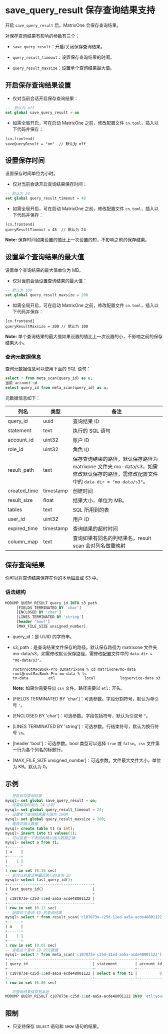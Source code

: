 # save_query_result 保存查询结果支持

开启 `save_query_result` 后，MatrixOne 会保存查询结果。

对保存查询结果有影响的参数有三个：

- `save_query_result`：开启/关闭保存查询结果。

- `query_result_timeout`：设置保存查询结果的时间。

- `query_result_maxsize`：设置单个查询结果最大值。

## 开启保存查询结果设置

- 仅对当前会话开启保存查询结果：

```sql
--  默认为 off
set global save_query_result = on  
```

- 如需全局开启，可在启动 MatrixOne 之前，修改配置文件 `cn.toml`，插入以下代码并保存：

```
[cn.frontend]
saveQueryResult = "on"  // 默认为 off
```

## 设置保存时间

设置保存时间单位为小时。

- 仅对当前会话开启查询结果保存时间：

```sql
-- 默认为 24
set global query_result_timeout = 48
```

- 如需全局开启，可在启动 MatrixOne 之前，修改配置文件 `cn.toml`，插入以下代码并保存：

```
[cn.frontend]
queryResultTimeout = 48  // 默认为 24
```

__Note:__ 保存时间如果设置的值比上一次设置的短，不影响之前的保存结果。

## 设置单个查询结果的最大值

设置单个查询结果的最大值单位为 MB。

- 仅对当前会话设置查询结果的最大值：

```sql
-- 默认为 100
set global query_result_maxsize = 200
```

- 如需全局开启，可在启动 MatrixOne 之前，修改配置文件 `cn.toml`，插入以下代码并保存：

```
[cn.frontend]
queryResultMaxsize = 200 // 默认为 100
```

__Note:__ 单个查询结果的最大值如果设置的值比上一次设置的小，不影响之前的保存结果大小。

### 查询元数据信息

查询元数据信息可以使用下面的 SQL 语句：

```sql
select * from meta_scan(query_id) as u;
当前 account_id
select query_id from meta_scan(query_id) as u;
```

元数据信息如下：

| 列名         | 类型      | 备注                                                         |
| ------------ | --------- | ------------------------------------------------------------ |
| query_id     | uuid      | 查询结果 ID                          |
| statement    | text      | 执行的 SQL 语句                        |
| account_id   | uint32    | 账户 ID                                                      |
| role_id      | uint32    | 角色 ID                                                       |
| result_path  | text      | 保存查询结果的路径，默认保存路径为 matrixone 文件夹 mo-data/s3，如需修改默认保存的路径，需修改配置文件中的 `data-dir = "mo-data/s3"`。 |
| created_time | timestamp | 创建时间                                                     |
| result_size  | float     | 结果大小，单位为 MB。 |
| tables       | text      | SQL 所用到的表                       |
| user_id      | uint32    | 用户 ID                                                       |
| expired_time | timestamp | 查询结果的超时时间|
| column_map   | text      | 查询如果有同名的列结果名，result scan 会对列名做重映射       |

## 保存查询结果

你可以将查询结果保存在你的本地磁盘或 S3 中。

### 语法结构

```sql
MODUMP QUERY_RESULT query_id INTO s3_path
     [FIELDS TERMINATED BY 'char']
     [ENCLOSED BY 'char']
     [LINES TERMINATED BY 'string']
     [header 'bool']
     [MAX_FILE_SIZE unsigned_number]
```

- query_id：是 UUID 的字符串。

- s3_path：是查询结果文件保存的路径。默认保存路径为 matrixone 文件夹 mo-data/s3，如需修改默认保存路径，需修改配置文件中的 `data-dir = "mo-data/s3"`。

   ```
   root@rootMacBook-Pro 02matrixone % cd matrixone/mo-data
   root@rootMacBook-Pro mo-data % ls
   tn-data         etl             local           logservice-data s3
   ```

   __Note:__ 如果你需要导出 `csv` 文件。路径需要以 `etl:` 开头。

- [FIELDS TERMINATED BY 'char']：可选参数。字段分割符号，默认为单引号 `'`。

- [ENCLOSED BY 'char']：可选参数。字段包括符号，默认为引双号 `“`。

- [LINES TERMINATED BY 'string']：可选参数。行结束符号，默认为换行符号 `\n`。

- [header 'bool']：可选参数。bool 类型可以选择 `true` 或 `false`。`csv` 文件第一行为各个列名的标题行。

- [MAX_FILE_SIZE unsigned_number]：可选参数。文件最大文件大小，单位为 KB。默认为 0。

## 示例

```sql
-- 开启保存查询结果
mysql> set global save_query_result = on;
-- 设置保存时间为 24 小时
mysql> set global query_result_timeout = 24;
-- 设置单个查询结果最大值为 100M
mysql> set global query_result_maxsize = 200;
-- 建表并插入数据
mysql> create table t1 (a int);
mysql> insert into t1 values(1);
-- 可以查看一下表结构确认插入数据正确
mysql> select a from t1;
+------+
| a    |
+------+
|    1 |
+------+
1 row in set (0.16 sec)
-- 查询当前会话中最近执行的查询 ID
mysql> select last_query_id();
+--------------------------------------+
| last_query_id()                      |
+--------------------------------------+
| c187873e-c25d-11ed-aa5a-acde48001122 |
+--------------------------------------+
1 row in set (0.12 sec)
-- 获取这个查询 ID 的查询结果
mysql> select * from result_scan('c187873e-c25d-11ed-aa5a-acde48001122') as t;
+------+
| a    |
+------+
|    1 |
+------+
1 row in set (0.01 sec)
-- 查看这个查询 ID 的元数据
mysql> select * from meta_scan('c187873e-c25d-11ed-aa5a-acde48001122') as t;
+--------------------------------------+------------------+------------+---------+---------------------------------------------------------------------+---------------------+----------------------+--------+---------+---------------------+-----------+
| query_id                             | statement        | account_id | role_id | result_path                                                         | create_time         | result_size          | tables | user_id | expired_time        | ColumnMap |
+--------------------------------------+------------------+------------+---------+---------------------------------------------------------------------+---------------------+----------------------+--------+---------+---------------------+-----------+
| c187873e-c25d-11ed-aa5a-acde48001122 | select a from t1 |          0 |       0 | SHARED:/query_result/sys_c187873e-c25d-11ed-aa5a-acde48001122_1.blk | 2023-03-14 19:45:45 | 0.000003814697265625 | t1     |       1 | 2023-03-15 19:45:45 | t1.a -> a |
+--------------------------------------+------------------+------------+---------+---------------------------------------------------------------------+---------------------+----------------------+--------+---------+---------------------+-----------+
1 row in set (0.00 sec)

-- 将查询结果保存到本地
MODUMP QUERY_RESULT c187873e-c25d-11ed-aa5a-acde48001122 INTO 'etl:your_local_path';
```

## 限制

- 只支持保存 `SELECT` 语句和 `SHOW` 语句的结果。
